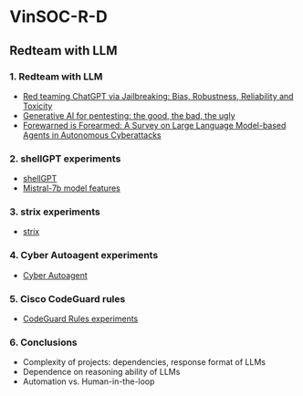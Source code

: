 # VinSOC-R-D

## Redteam with LLM
### 1. Redteam with LLM
- [Red teaming ChatGPT via Jailbreaking: Bias, Robustness, Reliability and Toxicity](https://arxiv.org/pdf/2301.12867)
- [Generative AI for pentesting: the good, the bad, the ugly](https://link.springer.com/article/10.1007/s10207-024-00835-x)
- [Forewarned is Forearmed: A Survey on Large Language Model-based Agents in Autonomous Cyberattacks](https://arxiv.org/html/2505.12786v1)

### 2. shellGPT experiments
- [shellGPT](test_shellGPT/README.md)
- [Mistral-7b model features](https://www.promptingguide.ai/models/mistral-7b)

### 3. strix experiments
- [strix](test_strix/README.md)

### 4. Cyber Autoagent experiments
- [Cyber Autoagent](test_Cyber-Autoagent/)

### 5. Cisco CodeGuard rules
- [CodeGuard Rules experiments](test_CodeGuard-rules/README.md)

### 6. Conclusions
- Complexity of projects: dependencies, response format of LLMs
- Dependence on reasoning ability of LLMs
- Automation vs. Human-in-the-loop